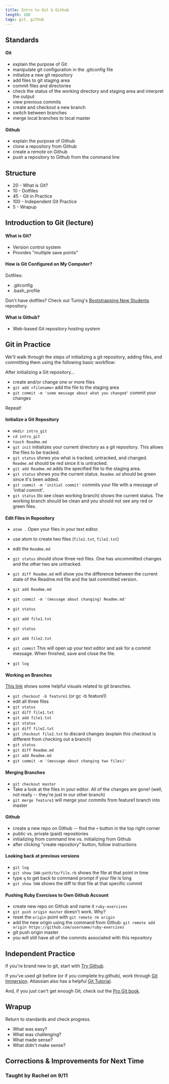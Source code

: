 ```yaml
---
title: Intro to Git & Github
length: 180
tags: git, github
---
```


## Standards

#### Git

* explain the purpose of Git
* manipulate git configuration in the .gitconfig file
* initialize a new git repository
* add files to git staging area
* commit files and directories
* check the status of the working directory and staging area and interpret the output
* view previous commits
* create and checkout a new branch
* switch between branches 
* merge local branches to local master

#### Github

* explain the purpose of Github
* clone a repository from Github
* create a remote on Github  
* push a repository to Github from the command line

## Structure

* 20 - What is Git?
* 10 - Dotfiles
* 45 - Git in Practice
* 100 - Independent Git Practice
* 5 - Wrapup

## Introduction to Git (lecture)

#### What is Git?

* Version control system
* Provides "multiple save points"

#### How is Git Configured on My Computer? 

Dotfiles: 
* .gitconfig
* .bash_profile

Don't have dotfiles? Check out Turing's [Bootstrapping New Students](https://github.com/turingschool/bootstrap_new_students) repository. 

#### What is Github? 

* Web-based Git repository hosting system

## Git in Practice

We'll walk through the steps of initializing a git repository, adding files, and committing them using the following basic workflow:

After initializing a Git repository...
* create and/or change one or more files
* `git add <filename>` add the file to the staging area
* `git commit -m 'some message about what you changed'` commit your changes

Repeat!

#### Initialize a Git Repository

* `mkdir intro_git`
* `cd intro_git`
* `touch Readme.md`
* `git init` initializes your current directory as a git repository. This allows the files to be tracked. 
* `git status` shows you what is tracked, untracked, and changed. `Readme.md` should be red since it is untracked.
* `git add Readme.md` adds the specified file to the staging area.
* `git status` shows you the current status. `Readme.md` should be green since it's been added. 
* `git commit -m 'initial commit'` commits your file with a message of 'initial commit'. 
* `git status` (to see clean working branch) shows the current status. The working branch should be clean and you should not see any red or green files.

#### Edit Files in Repository

* `atom .` Open your files in your text editor. 
* use atom to create two files (`file1.txt`, `file2.txt`)
* edit the `Readme.md`

* `git status` should show three red files. One has uncommitted changes and the other two are untracked.
* `git diff Readme.md` will show you the difference between the current state of the Readme.md file and the last committed version.
* `git add Readme.md`
* `git commit -m '(message about changing) Readme.md'`
* `git status`
* `git add file1.txt`
* `git status`
* `git add file2.txt`
* `git commit` This will open up your text editor and ask for a commit message. When finished, save and close the file. 
* `git log`

#### Working on Branches

[This link](http://git-scm.com/book/en/Git-Branching-Basic-Branching-and-Merging) shows some helpful visuals related to git branches.
* `git checkout -b feature1` (or gc -b feature1)
* edit all three files
* `git status`
* `git diff file1.txt`
* `git add file1.txt`
* `git status`
* `git diff file2.txt`
* `git checkout file2.txt` to discard changes (explain this checkout is different from checking out a branch)
* `git status`
* `git diff Readme.md`
* `git add Readme.md`
* `git commit -m '(message about changing two files)'`


#### Merging Branches

* `git checkout master`
* Take a look at the files in your editor. All of the changes are gone! (well, not really -- they're just in our other branch)
* `git merge feature1` will merge your commits from feature1 branch into master
	
#### Github

* create a new repo on Github -- find the `+` button in the top right corner
* public vs. private (paid) repositories
* initializing from command line vs. initializing from Github
* after clicking "create repository" button, follow instructions

#### Looking back at previous versions 

* `git log`
* `git show SHA:path/to/file.rb` shows the file at that point in time
* type `q` to get back to command prompt if your file is long 
* `git show SHA` shows the diff to that file at that specific commit

#### Pushing Ruby Exercises to Own Github Account

* create new repo on Github and name it `ruby-exercises`
* `git push origin master` doesn't work. Why? 
* reset the `origin` point with `git remote rm origin`
* add the new origin using the command from Github: `git remote add origin https://github.com/username/ruby-exercises`
* git push origin master
* you will still have all of the commits associated with this repository

## Independent Practice

If you're brand new to git, start with [Try Github](https://try.github.io/levels/1/challenges/1).

If you've used git before (or if you complete try.github), work through [Git Immersion](http://gitimmersion.com/). Atlassian also has a helpful [Git Tutorial](https://www.atlassian.com/git/tutorials/setting-up-a-repository).

And, if you just can't get enough Git, check out the [Pro Git book](http://git-scm.com/book).

## Wrapup

Return to standards and check progress.
* What was easy?
* What was challenging?
* What made sense?
* What didn't make sense?

## Corrections & Improvements for Next Time

### Taught by Rachel on 9/11
